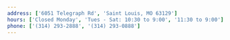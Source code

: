 ```yaml
---
address: ['6051 Telegraph Rd', 'Saint Louis, MO 63129']
hours: ['Closed Monday', 'Tues - Sat: 10:30 to 9:00', '11:30 to 9:00']
phone: ['(314) 293-2888', '(314) 293-0888']
---
```

